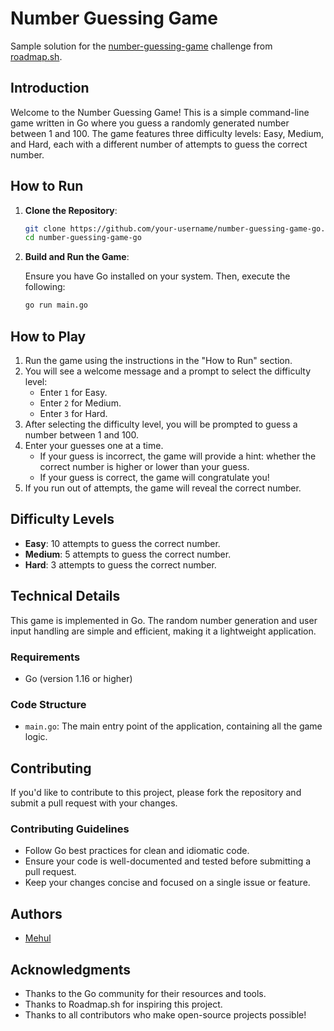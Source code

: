 
# Number Guessing Game

Sample solution for the [number-guessing-game](https://roadmap.sh/projects/number-guessing-game) challenge from [roadmap.sh](https://roadmap.sh).

## Introduction

Welcome to the Number Guessing Game! This is a simple command-line game written in Go where you guess a randomly generated number between 1 and 100. The game features three difficulty levels: Easy, Medium, and Hard, each with a different number of attempts to guess the correct number.

## How to Run

1. **Clone the Repository**:

   ```bash
   git clone https://github.com/your-username/number-guessing-game-go.git
   cd number-guessing-game-go
   ```

2. **Build and Run the Game**:

   Ensure you have Go installed on your system. Then, execute the following:

   ```bash
   go run main.go
   ```

## How to Play

1. Run the game using the instructions in the "How to Run" section.
2. You will see a welcome message and a prompt to select the difficulty level:
   - Enter `1` for Easy.
   - Enter `2` for Medium.
   - Enter `3` for Hard.
3. After selecting the difficulty level, you will be prompted to guess a number between 1 and 100.
4. Enter your guesses one at a time.
   - If your guess is incorrect, the game will provide a hint: whether the correct number is higher or lower than your guess.
   - If your guess is correct, the game will congratulate you!
5. If you run out of attempts, the game will reveal the correct number.

## Difficulty Levels

- **Easy**: 10 attempts to guess the correct number.
- **Medium**: 5 attempts to guess the correct number.
- **Hard**: 3 attempts to guess the correct number.

## Technical Details

This game is implemented in Go. The random number generation and user input handling are simple and efficient, making it a lightweight application.

### Requirements

- Go (version 1.16 or higher)

### Code Structure

- `main.go`: The main entry point of the application, containing all the game logic.

## Contributing

If you'd like to contribute to this project, please fork the repository and submit a pull request with your changes.

### Contributing Guidelines

- Follow Go best practices for clean and idiomatic code.
- Ensure your code is well-documented and tested before submitting a pull request.
- Keep your changes concise and focused on a single issue or feature.

## Authors

- [Mehul](https://github.com/mehulnaik16)

## Acknowledgments

- Thanks to the Go community for their resources and tools.
- Thanks to Roadmap.sh for inspiring this project.
- Thanks to all contributors who make open-source projects possible!
